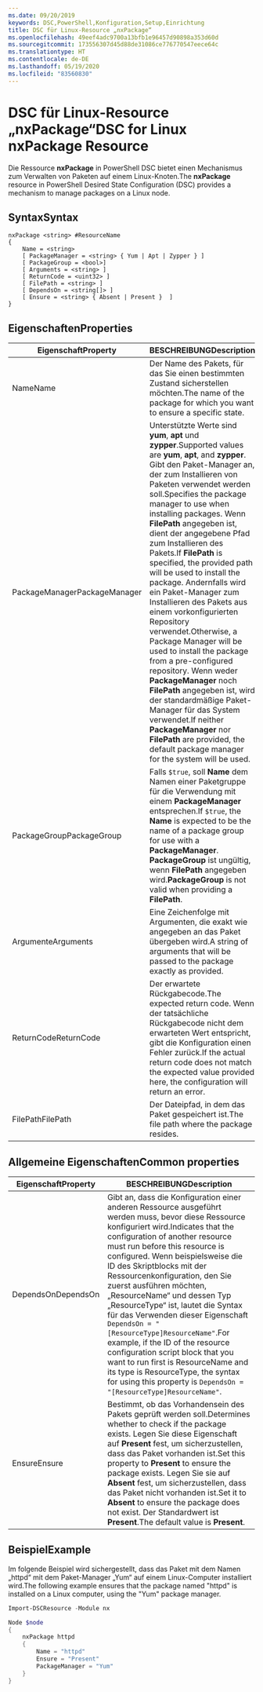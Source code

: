```yaml
---
ms.date: 09/20/2019
keywords: DSC,PowerShell,Konfiguration,Setup,Einrichtung
title: DSC für Linux-Resource „nxPackage“
ms.openlocfilehash: 49eef4adc9700a13bfb1e96457d90898a353d60d
ms.sourcegitcommit: 173556307d45d88de31086ce776770547eece64c
ms.translationtype: HT
ms.contentlocale: de-DE
ms.lasthandoff: 05/19/2020
ms.locfileid: "83560830"
---
```

# <a name="dsc-for-linux-nxpackage-resource"></a><span data-ttu-id="4c17a-103">DSC für Linux-Resource „nxPackage“</span><span class="sxs-lookup"><span data-stu-id="4c17a-103">DSC for Linux nxPackage Resource</span></span>

<span data-ttu-id="4c17a-104">Die Ressource **nxPackage** in PowerShell DSC bietet einen Mechanismus zum Verwalten von Paketen auf einem Linux-Knoten.</span><span class="sxs-lookup"><span data-stu-id="4c17a-104">The **nxPackage** resource in PowerShell Desired State Configuration (DSC) provides a mechanism to manage packages on a Linux node.</span></span>

## <a name="syntax"></a><span data-ttu-id="4c17a-105">Syntax</span><span class="sxs-lookup"><span data-stu-id="4c17a-105">Syntax</span></span>

```Syntax
nxPackage <string> #ResourceName
{
    Name = <string>
    [ PackageManager = <string> { Yum | Apt | Zypper } ]
    [ PackageGroup = <bool>]
    [ Arguments = <string> ]
    [ ReturnCode = <uint32> ]
    [ FilePath = <string> ]
    [ DependsOn = <string[]> ]
    [ Ensure = <string> { Absent | Present }  ]
}
```

## <a name="properties"></a><span data-ttu-id="4c17a-106">Eigenschaften</span><span class="sxs-lookup"><span data-stu-id="4c17a-106">Properties</span></span>

|<span data-ttu-id="4c17a-107">Eigenschaft</span><span class="sxs-lookup"><span data-stu-id="4c17a-107">Property</span></span> |<span data-ttu-id="4c17a-108">BESCHREIBUNG</span><span class="sxs-lookup"><span data-stu-id="4c17a-108">Description</span></span> |
|---|---|
|<span data-ttu-id="4c17a-109">Name</span><span class="sxs-lookup"><span data-stu-id="4c17a-109">Name</span></span> |<span data-ttu-id="4c17a-110">Der Name des Pakets, für das Sie einen bestimmten Zustand sicherstellen möchten.</span><span class="sxs-lookup"><span data-stu-id="4c17a-110">The name of the package for which you want to ensure a specific state.</span></span> |
|<span data-ttu-id="4c17a-111">PackageManager</span><span class="sxs-lookup"><span data-stu-id="4c17a-111">PackageManager</span></span> |<span data-ttu-id="4c17a-112">Unterstützte Werte sind **yum**, **apt** und **zypper**.</span><span class="sxs-lookup"><span data-stu-id="4c17a-112">Supported values are **yum**, **apt**, and **zypper**.</span></span> <span data-ttu-id="4c17a-113">Gibt den Paket-Manager an, der zum Installieren von Paketen verwendet werden soll.</span><span class="sxs-lookup"><span data-stu-id="4c17a-113">Specifies the package manager to use when installing packages.</span></span> <span data-ttu-id="4c17a-114">Wenn **FilePath** angegeben ist, dient der angegebene Pfad zum Installieren des Pakets.</span><span class="sxs-lookup"><span data-stu-id="4c17a-114">If **FilePath** is specified, the provided path will be used to install the package.</span></span> <span data-ttu-id="4c17a-115">Andernfalls wird ein Paket-Manager zum Installieren des Pakets aus einem vorkonfigurierten Repository verwendet.</span><span class="sxs-lookup"><span data-stu-id="4c17a-115">Otherwise, a Package Manager will be used to install the package from a pre-configured repository.</span></span> <span data-ttu-id="4c17a-116">Wenn weder **PackageManager** noch **FilePath** angegeben ist, wird der standardmäßige Paket-Manager für das System verwendet.</span><span class="sxs-lookup"><span data-stu-id="4c17a-116">If neither **PackageManager** nor **FilePath** are provided, the default package manager for the system will be used.</span></span> |
|<span data-ttu-id="4c17a-117">PackageGroup</span><span class="sxs-lookup"><span data-stu-id="4c17a-117">PackageGroup</span></span> |<span data-ttu-id="4c17a-118">Falls `$true`, soll **Name** dem Namen einer Paketgruppe für die Verwendung mit einem **PackageManager** entsprechen.</span><span class="sxs-lookup"><span data-stu-id="4c17a-118">If `$true`, the **Name** is expected to be the name of a package group for use with a **PackageManager**.</span></span> <span data-ttu-id="4c17a-119">**PackageGroup** ist ungültig, wenn **FilePath** angegeben wird.</span><span class="sxs-lookup"><span data-stu-id="4c17a-119">**PackageGroup** is not valid when providing a **FilePath**.</span></span> |
|<span data-ttu-id="4c17a-120">Argumente</span><span class="sxs-lookup"><span data-stu-id="4c17a-120">Arguments</span></span> |<span data-ttu-id="4c17a-121">Eine Zeichenfolge mit Argumenten, die exakt wie angegeben an das Paket übergeben wird.</span><span class="sxs-lookup"><span data-stu-id="4c17a-121">A string of arguments that will be passed to the package exactly as provided.</span></span> |
|<span data-ttu-id="4c17a-122">ReturnCode</span><span class="sxs-lookup"><span data-stu-id="4c17a-122">ReturnCode</span></span> |<span data-ttu-id="4c17a-123">Der erwartete Rückgabecode.</span><span class="sxs-lookup"><span data-stu-id="4c17a-123">The expected return code.</span></span> <span data-ttu-id="4c17a-124">Wenn der tatsächliche Rückgabecode nicht dem erwarteten Wert entspricht, gibt die Konfiguration einen Fehler zurück.</span><span class="sxs-lookup"><span data-stu-id="4c17a-124">If the actual return code does not match the expected value provided here, the configuration will return an error.</span></span> |
|<span data-ttu-id="4c17a-125">FilePath</span><span class="sxs-lookup"><span data-stu-id="4c17a-125">FilePath</span></span> |<span data-ttu-id="4c17a-126">Der Dateipfad, in dem das Paket gespeichert ist.</span><span class="sxs-lookup"><span data-stu-id="4c17a-126">The file path where the package resides.</span></span> |

## <a name="common-properties"></a><span data-ttu-id="4c17a-127">Allgemeine Eigenschaften</span><span class="sxs-lookup"><span data-stu-id="4c17a-127">Common properties</span></span>

|<span data-ttu-id="4c17a-128">Eigenschaft</span><span class="sxs-lookup"><span data-stu-id="4c17a-128">Property</span></span> |<span data-ttu-id="4c17a-129">BESCHREIBUNG</span><span class="sxs-lookup"><span data-stu-id="4c17a-129">Description</span></span> |
|---|---|
|<span data-ttu-id="4c17a-130">DependsOn</span><span class="sxs-lookup"><span data-stu-id="4c17a-130">DependsOn</span></span> |<span data-ttu-id="4c17a-131">Gibt an, dass die Konfiguration einer anderen Ressource ausgeführt werden muss, bevor diese Ressource konfiguriert wird.</span><span class="sxs-lookup"><span data-stu-id="4c17a-131">Indicates that the configuration of another resource must run before this resource is configured.</span></span> <span data-ttu-id="4c17a-132">Wenn beispielsweise die ID des Skriptblocks mit der Ressourcenkonfiguration, den Sie zuerst ausführen möchten, „ResourceName“ und dessen Typ „ResourceType“ ist, lautet die Syntax für das Verwenden dieser Eigenschaft `DependsOn = "[ResourceType]ResourceName"`.</span><span class="sxs-lookup"><span data-stu-id="4c17a-132">For example, if the ID of the resource configuration script block that you want to run first is ResourceName and its type is ResourceType, the syntax for using this property is `DependsOn = "[ResourceType]ResourceName"`.</span></span> |
|<span data-ttu-id="4c17a-133">Ensure</span><span class="sxs-lookup"><span data-stu-id="4c17a-133">Ensure</span></span> |<span data-ttu-id="4c17a-134">Bestimmt, ob das Vorhandensein des Pakets geprüft werden soll.</span><span class="sxs-lookup"><span data-stu-id="4c17a-134">Determines whether to check if the package exists.</span></span> <span data-ttu-id="4c17a-135">Legen Sie diese Eigenschaft auf **Present** fest, um sicherzustellen, dass das Paket vorhanden ist.</span><span class="sxs-lookup"><span data-stu-id="4c17a-135">Set this property to **Present** to ensure the package exists.</span></span> <span data-ttu-id="4c17a-136">Legen Sie sie auf **Absent** fest, um sicherzustellen, dass das Paket nicht vorhanden ist.</span><span class="sxs-lookup"><span data-stu-id="4c17a-136">Set it to **Absent** to ensure the package does not exist.</span></span> <span data-ttu-id="4c17a-137">Der Standardwert ist **Present**.</span><span class="sxs-lookup"><span data-stu-id="4c17a-137">The default value is **Present**.</span></span> |

## <a name="example"></a><span data-ttu-id="4c17a-138">Beispiel</span><span class="sxs-lookup"><span data-stu-id="4c17a-138">Example</span></span>

<span data-ttu-id="4c17a-139">Im folgende Beispiel wird sichergestellt, dass das Paket mit dem Namen „httpd“ mit dem Paket-Manager „Yum“ auf einem Linux-Computer installiert wird.</span><span class="sxs-lookup"><span data-stu-id="4c17a-139">The following example ensures that the package named "httpd" is installed on a Linux computer, using the "Yum" package manager.</span></span>

```powershell
Import-DSCResource -Module nx

Node $node
{
    nxPackage httpd
    {
        Name = "httpd"
        Ensure = "Present"
        PackageManager = "Yum"
    }
}
```
